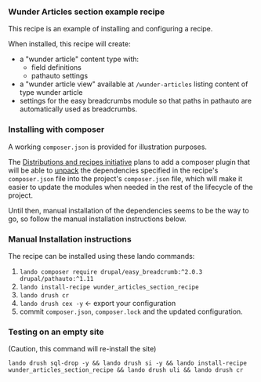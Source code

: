### Wunder Articles section example recipe

This recipe is an example of installing and configuring a recipe.

When installed, this recipe will create:

* a "wunder article" content type with:
  * field definitions
  * pathauto settings
* a "wunder article view" available at `/wunder-articles` listing content of type wunder article
* settings for the easy breadcrumbs module so that paths in pathauto are automatically used as breadcrumbs.

### Installing with composer

A working `composer.json` is provided for illustration purposes.

The [Distributions and recipes initiative](https://www.drupal.org/project/distributions_recipes) plans to add a composer
plugin that will be able to [unpack](http://fabien.potencier.org/symfony4-unpack-the-packs.html) the dependencies specified in
the recipe's `composer.json` file into the project's `composer.json` file, which will make it easier to update the
modules when needed in the rest of the lifecycle of the project.

Until then, manual installation of the dependencies seems to be the way to go, so follow the manual installation instructions below.

### Manual Installation instructions

The recipe can be installed using these lando commands:

1. `lando composer require drupal/easy_breadcrumb:^2.0.3 drupal/pathauto:^1.11`
2. `lando install-recipe wunder_articles_section_recipe`
3. `lando drush cr`
4. `lando drush cex -y` <- export your configuration
5. commit `composer.json`, `composer.lock` and the updated configuration.

### Testing on an empty site

(Caution, this command will re-install the site)

```shell
lando drush sql-drop -y && lando drush si -y && lando install-recipe wunder_articles_section_recipe && lando drush uli && lando drush cr
```
